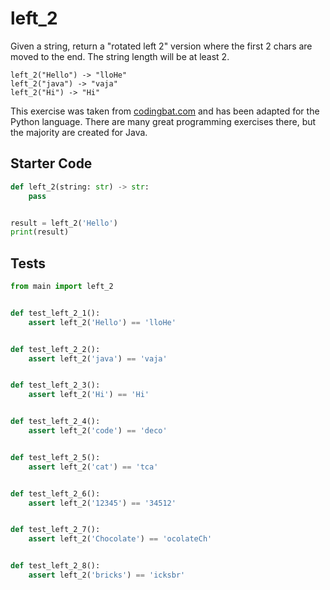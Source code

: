 # left_2





Given a string, return a "rotated left 2" version where the first 2 chars are moved to the end. The string length will be at least 2.

```
left_2("Hello") -> "lloHe"
left_2("java") -> "vaja"
left_2("Hi") -> "Hi"
```

This exercise was taken from [codingbat.com](https://codingbat.com/prob/p197720) and has been adapted for the Python language. There are many great programming exercises there, but the majority are created for Java.

## Starter Code
```python
def left_2(string: str) -> str:
    pass


result = left_2('Hello')
print(result)
```

## Tests
```python
from main import left_2


def test_left_2_1():
    assert left_2('Hello') == 'lloHe'


def test_left_2_2():
    assert left_2('java') == 'vaja'


def test_left_2_3():
    assert left_2('Hi') == 'Hi'


def test_left_2_4():
    assert left_2('code') == 'deco'


def test_left_2_5():
    assert left_2('cat') == 'tca'


def test_left_2_6():
    assert left_2('12345') == '34512'


def test_left_2_7():
    assert left_2('Chocolate') == 'ocolateCh'


def test_left_2_8():
    assert left_2('bricks') == 'icksbr'
```
